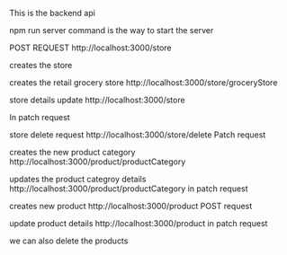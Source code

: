 This is the  backend api

npm run server command is the way to start the server 

POST REQUEST 
http://localhost:3000/store

creates the store


creates the retail grocery store 
http://localhost:3000/store/groceryStore

store details update 
http://localhost:3000/store

In patch request

store delete request 
http://localhost:3000/store/delete Patch request

creates the new product category 
http://localhost:3000/product/productCategory

updates the product categroy details 
http://localhost:3000/product/productCategory in patch request


creates new product 
http://localhost:3000/product
POST request 


update product details 
http://localhost:3000/product
in patch request 


we can also delete the products





